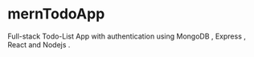 # mernTodoApp
Full-stack Todo-List App with authentication using MongoDB , Express , React and Nodejs .
